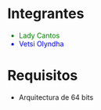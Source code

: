 <h1>Integrantes</h1>
<ul>
<li style="color: green">Lady Cantos</li>
<li style="color: blue">Vetsi Olyndha</li>
</ul>

<h1>Requisitos</h1>
<ul>
	<li>Arquitectura de 64 bits</li>
</ul>
